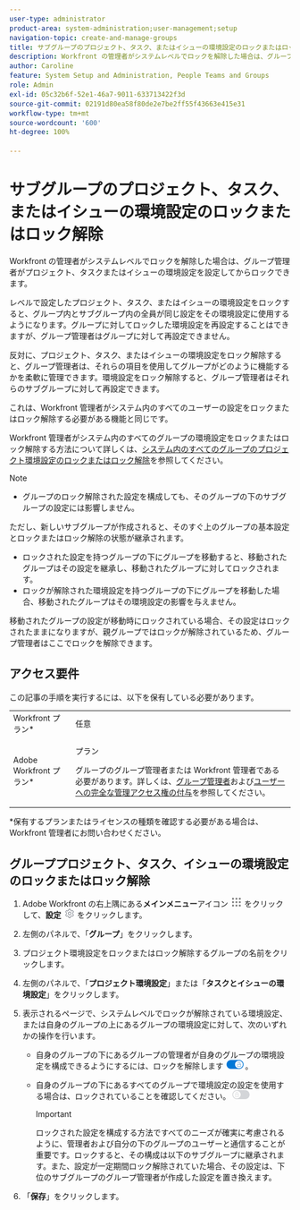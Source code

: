 ```yaml
---
user-type: administrator
product-area: system-administration;user-management;setup
navigation-topic: create-and-manage-groups
title: サブグループのプロジェクト、タスク、またはイシューの環境設定のロックまたはロック解除
description: Workfront の管理者がシステムレベルでロックを解除した場合は、グループ管理者がプロジェクト、タスクまたはイシューの環境設定を設定してからロックできます。
author: Caroline
feature: System Setup and Administration, People Teams and Groups
role: Admin
exl-id: 05c32b6f-52e1-46a7-9011-633713422f3d
source-git-commit: 02191d80ea58f80de2e7be2ff55f43663e415e31
workflow-type: tm+mt
source-wordcount: '600'
ht-degree: 100%

---
```


# サブグループのプロジェクト、タスク、またはイシューの環境設定のロックまたはロック解除

Workfront の管理者がシステムレベルでロックを解除した場合は、グループ管理者がプロジェクト、タスクまたはイシューの環境設定を設定してからロックできます。

レベルで設定したプロジェクト、タスク、またはイシューの環境設定をロックすると、グループ内とサブグループ内の全員が同じ設定をその環境設定に使用するようになります。グループに対してロックした環境設定を再設定することはできますが、グループ管理者はグループに対して再設定できません。

反対に、プロジェクト、タスク、またはイシューの環境設定をロック解除すると、グループ管理者は、それらの項目を使用してグループがどのように機能するかを柔軟に管理できます。環境設定をロック解除すると、グループ管理者はそれらのサブグループに対して再設定できます。

これは、Workfront 管理者がシステム内のすべてのユーザーの設定をロックまたはロック解除する必要がある機能と同じです。

Workfront 管理者がシステム内のすべてのグループの環境設定をロックまたはロック解除する方法について詳しくは、[システム内のすべてのグループのプロジェクト環境設定のロックまたはロック解除](../../../administration-and-setup/set-up-workfront/configure-system-defaults/lock-or-unlock-project-preferences-for-groups-system.md)を参照してください。

<!--
<p data-mc-conditions="QuicksilverOrClassic.Draft mode">Unlike other Lock/Unlock articles that start just like this one, we need the steps here. In other areas, the lock/unlock step is part of the article about setting preferences or creating statuses.</p>
-->

>[!NOTE]
>
>* グループのロック解除された設定を構成しても、そのグループの下のサブグループの設定には影響しません。
>
>  ただし、新しいサブグループが作成されると、そのすぐ上のグループの基本設定とロックまたはロック解除の状態が継承されます。
>
>* ロックされた設定を持つグループの下にグループを移動すると、移動されたグループはその設定を継承し、移動されたグループに対してロックされます。
>* ロックが解除された環境設定を持つグループの下にグループを移動した場合、移動されたグループはその環境設定の影響を与えません。
>
>  移動されたグループの設定が移動時にロックされている場合、その設定はロックされたままになりますが、親グループではロックが解除されているため、グループ管理者はここでロックを解除できます。
>

## アクセス要件

この記事の手順を実行するには、以下を保有している必要があります。

<table style="table-layout:auto"> 
 <col> 
 <col> 
 <tbody> 
  <tr> 
   <td role="rowheader">Workfront プラン*</td> 
   <td>任意</td> 
  </tr> 
  <tr> 
   <td role="rowheader">Adobe Workfront プラン*</td> 
   <td> <p>プラン </p> <p>グループのグループ管理者または Workfront 管理者である必要があります。詳しくは、<a href="../../../administration-and-setup/manage-groups/group-roles/group-administrators.md" class="MCXref xref">グループ管理者</a>および<a href="../../../administration-and-setup/add-users/configure-and-grant-access/grant-a-user-full-administrative-access.md" class="MCXref xref">ユーザーへの完全な管理アクセス権の付与</a>を参照してください。</p> </td> 
  </tr> 
 </tbody> 
</table>

&#42;保有するプランまたはライセンスの種類を確認する必要がある場合は、Workfront 管理者にお問い合わせください。

## グループプロジェクト、タスク、イシューの環境設定のロックまたはロック解除

1. Adobe Workfront の右上隅にある&#x200B;**メインメニュー**&#x200B;アイコン ![](assets/main-menu-icon.png) をクリックして、**設定** ![](assets/gear-icon-settings.png) をクリックします。

1. 左側のパネルで、「**グループ**」をクリックします。
1. プロジェクト環境設定をロックまたはロック解除するグループの名前をクリックします。
1. 左側のパネルで、「**プロジェクト環境設定**」または「**タスクとイシューの環境設定**」をクリックします。

1. 表示されるページで、システムレベルでロックが解除されている環境設定、または自身のグループの上にあるグループの環境設定に対して、次のいずれかの操作を行います。

   * 自身のグループの下にあるグループの管理者が自身のグループの環境設定を構成できるようにするには、ロックを解除します ![](assets/unlock-toggle-button.png)。
   * 自身のグループの下にあるすべてのグループで環境設定の設定を使用する場合は、ロックされていることを確認してください。![](assets/lock-toggle-button.png)

     >[!IMPORTANT]
     >
     >ロックされた設定を構成する方法ですべてのニーズが確実に考慮されるように、管理者および自分の下のグループのユーザーと通信することが重要です。ロックすると、その構成は以下のサブグループに継承されます。また、設定が一定期間ロック解除されていた場合、その設定は、下位のサブグループのグループ管理者が作成した設定を置き換えます。

1. 「**保存**」をクリックします。
